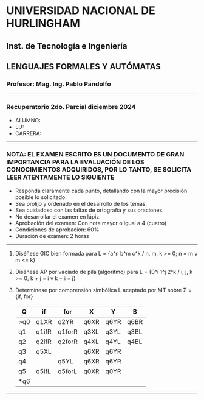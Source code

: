 # UNIVERSIDAD NACIONAL DE HURLINGHAM

## Inst. de Tecnología e Ingeniería

## LENGUAJES FORMALES Y AUTÓMATAS

### Profesor: Mag. Ing. Pablo Pandolfo

---

### Recuperatorio 2do. Parcial diciembre 2024

* ALUMNO:  
* LU:
* CARRERA:

---

### NOTA: EL EXAMEN ESCRITO ES UN DOCUMENTO DE GRAN IMPORTANCIA PARA LA EVALUACIÓN DE LOS CONOCIMIENTOS ADQUIRIDOS, POR LO TANTO, SE SOLICITA LEER ATENTAMENTE LO SIGUIENTE

* Responda claramente cada punto, detallando con la mayor precisión posible lo solicitado.
* Sea prolijo y ordenado en el desarrollo de los temas.
* Sea cuidadoso con las faltas de ortografía y sus oraciones.
* No desarrollar el examen en lápiz.
* Aprobación del examen: Con nota mayor o igual a 4 (cuatro)
* Condiciones de aprobación: 60%
* Duración de examen: 2 horas

---

1. Diséñese GIC bien formada para L = {a^n b^m c^k / n, m, k >= 0; n = m v m <= k}
1. Diséñese AP por vaciado de pila (algoritmo) para L = {0^i 1^j 2^k / i, j, k >= 0; k + j = i v k + i = j}
1. Determínese por comprensión simbólica L aceptado por MT sobre Σ = {if, for}

    |  Q  |  if   |  for   |  X   | Y    | B    |
    | --  |  --   |  --    |  --  | --   | --   |
    | >q0 | q1XR  | q2YR   | q6XR | q6YR | q6BR |
    | q1  | q1ifR | q1forR | q3XL | q3YL | q3BL |
    | q2  | q2ifR | q2forR | q4XL | q4YL | q4BL |
    | q3  | q5XL  |        | q6XR | q6YR |      |
    | q4  |       | q5YL   | q6XR | q6YR |      |
    | q5  | q5ifL | q5forL | q0XR | q0YR |      |
    | *q6 |       |        |      |      |      |

---
